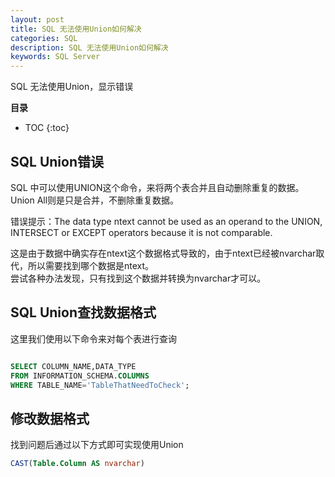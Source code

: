 ```yaml
---
layout: post
title: SQL 无法使用Union如何解决
categories: SQL
description: SQL 无法使用Union如何解决
keywords: SQL Server
---
```


SQL 无法使用Union，显示错误


**目录**

* TOC
{:toc}

## SQL Union错误
SQL 中可以使用UNION这个命令，来将两个表合并且自动删除重复的数据。  
Union All则是只是合并，不删除重复数据。

错误提示：The data type ntext cannot be used as an operand to the UNION, INTERSECT or EXCEPT operators because it is not comparable.  

这是由于数据中确实存在ntext这个数据格式导致的，由于ntext已经被nvarchar取代，所以需要找到哪个数据是ntext。  
尝试各种办法发现，只有找到这个数据并转换为nvarchar才可以。  

## SQL Union查找数据格式
这里我们使用以下命令来对每个表进行查询
```sql

SELECT COLUMN_NAME,DATA_TYPE
FROM INFORMATION_SCHEMA.COLUMNS
WHERE TABLE_NAME='TableThatNeedToCheck';
```

## 修改数据格式
找到问题后通过以下方式即可实现使用Union
```sql
CAST(Table.Column AS nvarchar)
```




